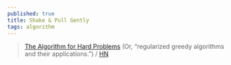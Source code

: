 ```yaml
---
published: true
title: Shake & Pull Gently
tags: algorithm
---
```

> [The Algorithm for Hard Problems](https://kazimuth.github.io/blog/post/shake-and-pull-gently/) (Or, “regularized greedy algorithms and their applications.”) / [HN](https://news.ycombinator.com/item?id=32104592)
